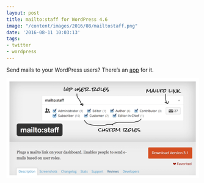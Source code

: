 ```yaml
---
layout: post
title: mailto:staff for WordPress 4.6
image: "/content/images/2016/08/mailtostaff.png"
date: '2016-08-11 10:03:13'
tags:
- twitter
- wordpress
---
```


Send mails to your WordPress users?
There’s an [app](https://wordpress.org/plugins/mailtostaff/) for it.

[![Screenshot](/content/images/2016/08/mailtostaff.png)](https://wordpress.org/plugins/mailtostaff/)